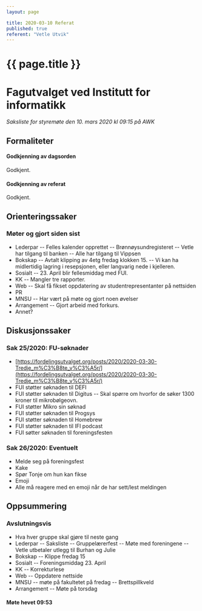 ```yaml
---
layout: page

title: 2020-03-10 Referat
published: true
referent: "Vetle Utvik"
---
```

# {{ page.title }}
# Fagutvalget ved Institutt for informatikk
*Saksliste for styremøte den 10. mars 2020 kl 09:15 på AWK*

## Formaliteter

#### Godkjenning av dagsorden

Godkjent.

#### Godkjenning av referat

Godkjent.

## Orienteringssaker

### Møter og gjort siden sist

-   Lederpar
  -- Felles kalender opprettet
-- Brønnøysundregisteret
--   Vetle har tilgang til banken
--   Alle har tilgang til Vippsen
-   Bokskap
--   Avtalt klipping av 4etg fredag klokken 15.
--   Vi kan ha midlertidig lagring i resepsjonen, eller langvarig nede i kjelleren.
-   Sosialt
--   23. April blir fellesmiddag med FUI.
-   KK
--   Mangler tre rapporter.
-   Web
--   Skal få fikset oppdatering av studentrepresentanter på nettsiden
-   PR
-   MNSU
--   Har vært på møte og gjort noen øvelser
-   Arrangement
--   Gjort arbeid med forkurs.
-   Annet?


## Diskusjonssaker

### Sak 25/2020: FU-søknader

-   [https://fordelingsutvalget.org/posts/2020/2020-03-30-Tredje_m%C3%B8te_v%C3%A5r/](https://fordelingsutvalget.org/posts/2020/2020-03-30-Tredje_m%C3%B8te_v%C3%A5r/)
-   FUI støtter søknaden til DEFI
-   FUI støtter søknaden til Digitus
--   Skal spørre om hvorfor de søker 1300 kroner til mikrobølgeovn.
-   FUI støtter Mikro sin søknad
-   FUI støtter søknaden til Progsys
-   FUI støtter søknaden til Homebrew
-   FUI støtter søknaden til IFI podcast
-   FUI søtter søknaden til foreningsfesten

### Sak 26/2020: Eventuelt

-   Melde seg på foreningsfest
-   Kake
-   Spør Tonje om hun kan fikse
-   Emoji
-   Alle må reagere med en emoji når de har sett/lest meldingen

## Oppsummering      

### Avslutningsvis

-   Hva hver gruppe skal gjøre til neste gang
-  Lederpar
--   Saksliste
--   Gruppelærerfest
--   Møte med foreningene
--   Vetle utbetaler utlegg til Burhan og Julie
-   Bokskap
--   Klippe fredag 15
-   Sosialt
--   Foreningsmiddag 23. April
-   KK
--   Korrekturlese
-   Web
--  Oppdatere nettside
-   MNSU
--  møte på fakultetet på fredag
--   Brettspillkveld
-   Arrangement
--   Møte på torsdag
    

#### Møte hevet 09:53
